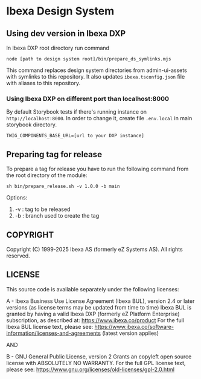 # Ibexa Design System

## Using dev version in Ibexa DXP

In Ibexa DXP root directory run command
```
node [path to design system root]/bin/prepare_ds_symlinks.mjs
```
This command replaces design system directories from admin-ui-assets with symlinks to this repository.
It also updates `ibexa.tsconfig.json` file with aliases to this repository.

### Using Ibexa DXP on different port than localhost:8000

By default Storybook tests if there's running instance on `http://localhost:8000`. In order to change it, create file `.env.local` in main storybook directory.
```
TWIG_COMPONENTS_BASE_URL=[url to your DXP instance]
```

## Preparing tag for release

To prepare a tag for release you have to run the following command from the root directory of the module:

```
sh bin/prepare_release.sh -v 1.0.0 -b main
```

Options:
1. -v : tag to be released
1. -b : branch used to create the tag

## COPYRIGHT

Copyright (C) 1999-2025 Ibexa AS (formerly eZ Systems AS). All rights reserved.

## LICENSE

This source code is available separately under the following licenses:

A - Ibexa Business Use License Agreement (Ibexa BUL),
version 2.4 or later versions (as license terms may be updated from time to time)
Ibexa BUL is granted by having a valid Ibexa DXP (formerly eZ Platform Enterprise) subscription,
as described at: https://www.ibexa.co/product
For the full Ibexa BUL license text, please see:
https://www.ibexa.co/software-information/licenses-and-agreements (latest version applies)

AND

B - GNU General Public License, version 2
Grants an copyleft open source license with ABSOLUTELY NO WARRANTY. For the full GPL license text, please see:
https://www.gnu.org/licenses/old-licenses/gpl-2.0.html